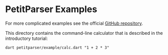 PetitParser Examples
====================

For more complicated examples see the official [GitHub repository](https://github.com/petitparser/dart-petitparser/tree/master/example).
 
This directory contains the command-line calculator that is described in the introductory tutorial:
 
    dart petitparser/example/calc.dart "1 + 2 * 3"
